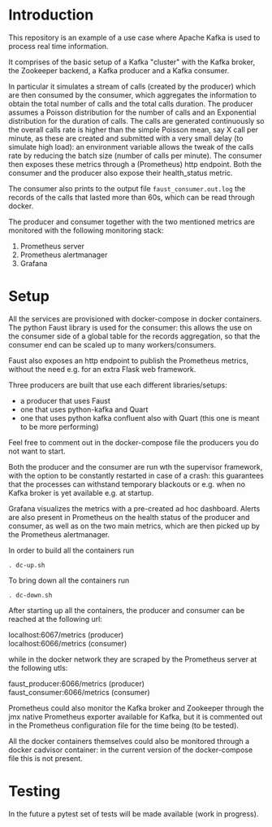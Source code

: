 # Introduction

This repository is an example of a use case where Apache Kafka is used to process real time information. 

It comprises of the basic setup of a Kafka "cluster" with the Kafka broker, the Zookeeper backend, a Kafka producer and a Kafka 
consumer.

In particular it simulates a stream of calls (created by the producer) which are then consumed by the consumer, which aggregates the information to obtain the total number of calls and the total calls duration.
The producer assumes a Poisson distribution for the number of calls and an Exponential distribution for the duration of calls. The calls are generated continuously so the overall calls rate is higher than the simple Poisson mean, say X call per minute, as these are created and submitted with a very small delay (to simulate high load): an environment variable allows the tweak of the calls rate by reducing the batch size (number of calls per minute). 
The consumer then exposes these metrics through a (Prometheus) http endpoint.
Both the consumer and the producer also expose their health_status metric.

The consumer also prints to the output file `faust_consumer.out.log` the records of the calls that lasted more than 60s, 
which can be read through docker.

The producer and consumer together with the two mentioned metrics are monitored with the following monitoring stack:

1. Prometheus server
2. Prometheus alertmanager
3. Grafana

# Setup

All the services are provisioned with docker-compose in docker containers. 
The python Faust library is used for the consumer: this allows the use on the consumer side 
of a global table for the records aggregation, so that the consumer end can be scaled up to many workers/consumers.

Faust also exposes an http endpoint to publish the Prometheus metrics, without the need e.g. for an extra Flask web framework.

Three producers are built that use each different libraries/setups: 
- a producer that uses Faust
- one that uses python-kafka and Quart
- one that uses python kafka confluent also with Quart (this one is meant to be more performing)

Feel free to comment out in the docker-compose file the producers you do not want to start.

Both the producer and the consumer are run wth the supervisor framework, with the option to be constantly restarted 
in case of a crash: this guarantees that the processes can withstand temporary blackouts or e.g. when no Kafka broker 
is yet available e.g. at startup.
  
Grafana visualizes the metrics with a pre-created ad hoc dashboard. Alerts are also present in Prometheus on 
the health status of the producer and consumer, as well as on the two main metrics, which are then picked up by the 
Prometheus alertmanager.

In order to build all the containers run

`. dc-up.sh`

To bring down all the containers run 

`. dc-down.sh`

After starting up all the containers, the producer and consumer can be reached at the following url:

localhost:6067/metrics (producer)  
localhost:6066/metrics (consumer) 

while in the docker network they are scraped by the Prometheus server at the following utls:

faust_producer:6066/metrics (producer)  
faust_consumer:6066/metrics (consumer) 

Prometheus could also monitor the Kafka broker and Zookeeper through the jmx native Prometheus exporter 
available for Kafka, but it is commented out in the Prometheus configuration file for the time being (to be tested).

All the docker containers themselves could also be monitored through a docker cadvisor container: in the current version 
of the docker-compose file this is not present. 

# Testing

In the future a pytest set of tests will be made available (work in progress).

